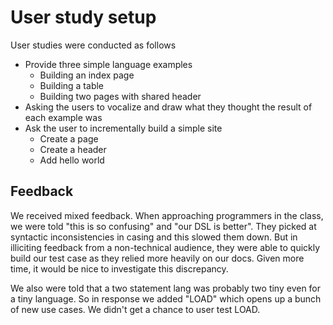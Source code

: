 # User study setup

User studies were conducted as follows

* Provide three simple language examples
    * Building an index page
    * Building a table
    * Building two pages with shared header 
* Asking the users to vocalize and draw what they thought the result of each example was
* Ask the user to incrementally build a simple site
    * Create a page
    * Create a header
    * Add hello world


## Feedback
We received mixed feedback. When approaching programmers in the class, we were told "this is so confusing" and "our DSL is better". They picked at syntactic inconsistencies in casing and this slowed them down. But in illiciting feedback from a non-technical audience, they were able to quickly build our test case as they relied more heavily on our docs. Given more time, it would be nice to investigate this discrepancy.  

We also were told that a two statement lang was probably two tiny even for a tiny language. So in response we added "LOAD" which opens up a bunch of new use cases. We didn't get a chance to user test LOAD.
